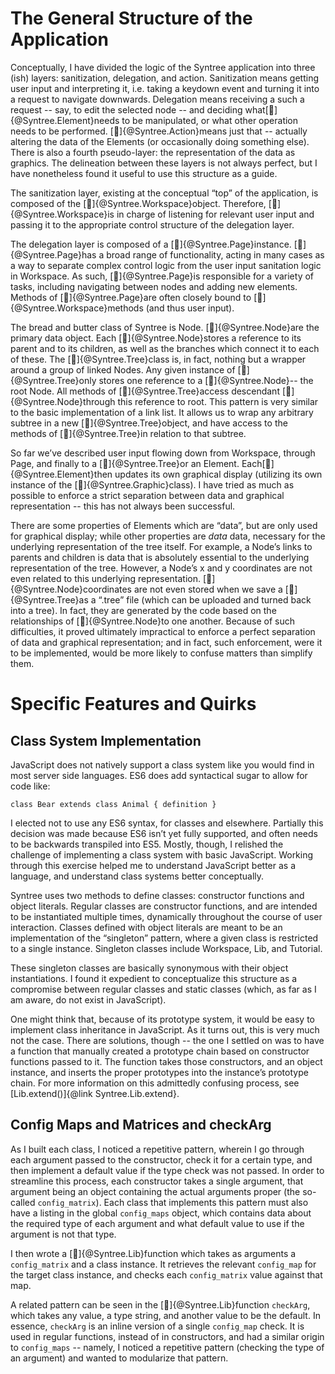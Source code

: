 The General Structure of the Application
========================================
Conceptually, I have divided the logic of the Syntree application into three (ish) layers: sanitization, delegation, and action. Sanitization means getting user input and interpreting it, i.e. taking a keydown event and turning it into a request to navigate downwards. Delegation means receiving a such a request -- say, to edit the selected node -- and deciding what[]{@Syntree.Element}needs to be manipulated, or what other operation needs to be performed. []{@Syntree.Action}means just that -- actually altering the data of the Elements (or occasionally doing something else). There is also a fourth pseudo-layer: the representation of the data as graphics. The delineation between these layers is not always perfect, but I have nonetheless found it useful to use this structure as a guide.

The sanitization layer, existing at the conceptual “top” of the application, is composed of the []{@Syntree.Workspace}object. Therefore, []{@Syntree.Workspace}is in charge of listening for relevant user input and passing it to the appropriate control structure of the delegation layer.

The delegation layer is composed of a []{@Syntree.Page}instance. []{@Syntree.Page}has a broad range of functionality, acting in many cases as a way to separate complex control logic from the user input sanitation logic in Workspace. As such, []{@Syntree.Page}is responsible for a variety of tasks, including navigating between nodes and adding new elements. Methods of []{@Syntree.Page}are often closely bound to []{@Syntree.Workspace}methods (and thus user input).

The bread and butter class of Syntree is Node. []{@Syntree.Node}are the primary data object. Each []{@Syntree.Node}stores a reference to its parent and to its children, as well as the branches which connect it to each of these. The []{@Syntree.Tree}class is, in fact, nothing but a wrapper around a group of linked Nodes. Any given instance of []{@Syntree.Tree}only stores one reference to a []{@Syntree.Node}-- the root Node. All methods of []{@Syntree.Tree}access descendant []{@Syntree.Node}through this reference to root. This pattern is very similar to the basic implementation of a link list. It allows us to wrap any arbitrary subtree in a new []{@Syntree.Tree}object, and have access to the methods of []{@Syntree.Tree}in relation to that subtree.

So far we’ve described user input flowing down from Workspace, through Page, and finally to a []{@Syntree.Tree}or an Element. Each[]{@Syntree.Element}then updates its own graphical display (utilizing its own instance of the []{@Syntree.Graphic}class). I have tried as much as possible to enforce a strict separation between data and graphical representation -- this has not always been successful.

There are some properties of Elements which are “data”, but are only used for graphical display; while other properties are _data_ data, necessary for the underlying representation of the tree itself. For example, a Node’s links to parents and children is data that is absolutely essential to the underlying representation of the tree. However, a Node’s x and y coordinates are not even related to this underlying representation. []{@Syntree.Node}coordinates are not even stored when we save a []{@Syntree.Tree}as a “.tree” file (which can be uploaded and turned back into a tree). In fact, they are generated by the code based on the relationships of []{@Syntree.Node}to one another. Because of such difficulties, it proved ultimately impractical to enforce a perfect separation of data and graphical representation; and in fact, such enforcement, were it to be implemented, would be more likely to confuse matters than simplify them.

Specific Features and Quirks
============================

Class System Implementation
---------------------------
JavaScript does not natively support a class system like you would find in most server side languages. ES6 does add syntactical sugar to allow for code like:

```
class Bear extends class Animal { definition }
```

I elected not to use any ES6 syntax, for classes and elsewhere. Partially this decision was made because ES6 isn’t yet fully supported, and often needs to be backwards transpiled into ES5. Mostly, though, I relished the challenge of implementing a class system with basic JavaScript. Working through this exercise helped me to understand JavaScript better as a language, and understand class systems better conceptually.

Syntree uses two methods to define classes: constructor functions and object literals. Regular classes are constructor functions, and are intended to be instantiated multiple times, dynamically throughout the course of user interaction. Classes defined with object literals are meant to be an implementation of the “singleton” pattern, where a given class is restricted to a single instance. Singleton classes include Workspace, Lib, and Tutorial.

These singleton classes are basically synonymous with their object instantiations. I found it expedient to conceptualize this structure as a compromise between regular classes and static classes (which, as far as I am aware, do not exist in JavaScript).

One might think that, because of its prototype system, it would be easy to implement class inheritance in JavaScript. As it turns out, this is very much not the case. There are solutions, though -- the one I settled on was to have a function that manually created a prototype chain based on constructor functions passed to it. The function takes those constructors, and an object instance, and inserts the proper prototypes into the instance’s prototype chain. For more information on this admittedly confusing process, see [Lib.extend()]{@link Syntree.Lib.extend}.

Config Maps and Matrices and checkArg
-------------------------------------

As I built each class, I noticed a repetitive pattern, wherein I go through each argument passed to the constructor, check it for a certain type, and then implement a default value if the type check was not passed. In order to streamline this process, each constructor takes a single argument, that argument being an object containing the actual arguments proper (the so-called `config_matrix`). Each class that implements this pattern must also have a listing in the global `config_maps` object, which contains data about the required type of each argument and what default value to use if the argument is not that type.

I then wrote a []{@Syntree.Lib}function which takes as arguments a `config_matrix` and a class instance. It retrieves the relevant `config_map` for the target class instance, and checks each `config_matrix` value against that map.

A related pattern can be seen in the []{@Syntree.Lib}function `checkArg`, which takes any value, a type string, and another value to be the default. In essence, `checkArg` is an inline version of a single `config_map` check. It is used in regular functions, instead of in constructors, and had a similar origin to `config_maps` -- namely, I noticed a repetitive pattern (checking the type of an argument) and wanted to modularize that pattern.